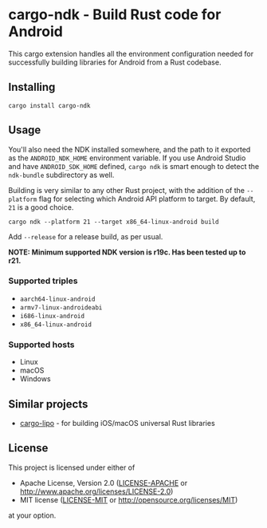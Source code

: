 # cargo-ndk - Build Rust code for Android

This cargo extension handles all the environment configuration needed for successfully building libraries
for Android from a Rust codebase.

## Installing

```
cargo install cargo-ndk
```

## Usage

You'll also need the NDK installed somewhere, and the path to it exported as the `ANDROID_NDK_HOME` environment variable. If you use
Android Studio and have `ANDROID_SDK_HOME` defined, `cargo ndk` is smart enough to detect the `ndk-bundle` subdirectory as well. 

Building is very similar to any other Rust project, with the addition of the `--platform` flag for selecting which
Android API platform to target. By default, `21` is a good choice.

```
cargo ndk --platform 21 --target x86_64-linux-android build
```

Add `--release` for a release build, as per usual.

**NOTE: Minimum supported NDK version is r19c. Has been tested up to r21.**

### Supported triples

- `aarch64-linux-android`
- `armv7-linux-androideabi`
- `i686-linux-android`
- `x86_64-linux-android`

### Supported hosts

- Linux
- macOS
- Windows

## Similar projects

* [cargo-lipo](https://github.com/TimNN/cargo-lipo) - for building iOS/macOS universal Rust libraries

## License

This project is licensed under either of

 * Apache License, Version 2.0 ([LICENSE-APACHE](LICENSE-APACHE) or http://www.apache.org/licenses/LICENSE-2.0)
 * MIT license ([LICENSE-MIT](LICENSE-MIT) or http://opensource.org/licenses/MIT)

at your option.
